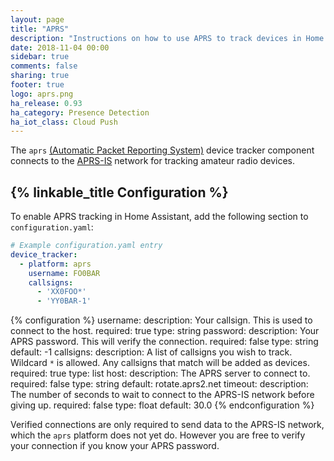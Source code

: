 ```yaml
---
layout: page
title: "APRS"
description: "Instructions on how to use APRS to track devices in Home Assistant."
date: 2018-11-04 00:00
sidebar: true
comments: false
sharing: true
footer: true
logo: aprs.png
ha_release: 0.93
ha_category: Presence Detection
ha_iot_class: Cloud Push
---
```


The `aprs` [(Automatic Packet Reporting System)](https://en.wikipedia.org/wiki/Automatic_Packet_Reporting_System) device tracker component connects to the [APRS-IS](http://aprs-is.net/) network for tracking amateur radio devices.


## {% linkable_title Configuration %}

To enable APRS tracking in Home Assistant, add the following section to `configuration.yaml`:

```yaml
# Example configuration.yaml entry
device_tracker:
  - platform: aprs
    username: FO0BAR
    callsigns:
      - 'XX0FOO*'
      - 'YY0BAR-1'
```

{% configuration %}
username:
  description: Your callsign. This is used to connect to the host.
  required: true
  type: string
password:
  description: Your APRS password. This will verify the connection.
  required: false
  type: string
  default: -1
callsigns:
  description: A list of callsigns you wish to track. Wildcard `*` is allowed. Any callsigns that match will be added as devices.
  required: true
  type: list
host:
  description: The APRS server to connect to.
  required: false
  type: string
  default: rotate.aprs2.net
timeout:
  description: The number of seconds to wait to connect to the APRS-IS network before giving up.
  required: false
  type: float
  default: 30.0
{% endconfiguration %}

Verified connections are only required to send data to the APRS-IS network, which the `aprs` platform does not yet do.
However you are free to verify your connection if you know your APRS password.